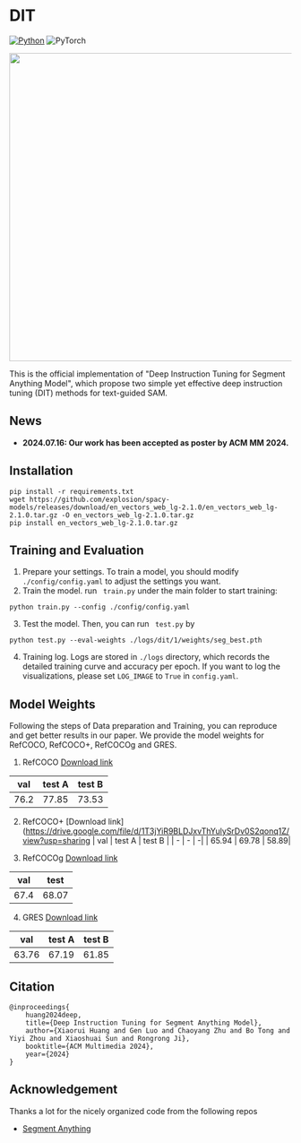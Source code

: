 # DIT

[![Python](https://img.shields.io/badge/python-blue.svg)](https://www.python.org/)
![PyTorch](https://img.shields.io/badge/pytorch-%237732a8)

<p align="center">
	<img src="./DIT.png" width="550">
</p>
This is the official implementation of "Deep Instruction Tuning for Segment Anything Model", which propose two simple yet effective deep instruction tuning (DIT) methods for text-guided SAM.

## News

- **2024.07.16: Our work has been accepted as poster by ACM MM 2024.**



## Installation
```
pip install -r requirements.txt
wget https://github.com/explosion/spacy-models/releases/download/en_vectors_web_lg-2.1.0/en_vectors_web_lg-2.1.0.tar.gz -O en_vectors_web_lg-2.1.0.tar.gz
pip install en_vectors_web_lg-2.1.0.tar.gz
```


## Training and Evaluation 

1. Prepare your settings. To train a model, you should  modify ``./config/config.yaml``  to adjust the settings  you want. 
2. Train the model. run ` train.py`  under the main folder to start training:
```
python train.py --config ./config/config.yaml
```
3. Test the model.   Then, you can run ` test.py`  by
```
python test.py --eval-weights ./logs/dit/1/weights/seg_best.pth
```
4. Training log.  Logs are stored in ``./logs`` directory, which records the detailed training curve and accuracy per epoch. If you want to log the visualizations, please  set  ``LOG_IMAGE`` to ``True`` in ``config.yaml``.   

## Model Weights
Following the steps of Data preparation and Training, you can reproduce and get better results in our paper. We provide the model weights for RefCOCO, RefCOCO+, RefCOCOg and GRES. 

1. RefCOCO [Download link](https://drive.google.com/file/d/11gVgwnWI8c0m54gZFJIEcyYMzN7u9lmF/view?usp=sharing)

| val               | test A            | test B            |
| - | - | -|
| 76.2 | 77.85  | 73.53|


2. RefCOCO+ [Download link](https://drive.google.com/file/d/1T3jYiR9BLDJxvThYulySrDv0S2qonq1Z/view?usp=sharing
| val               | test A            | test B            |
| - | - | -|
| 65.94 | 69.78  | 58.89|

3. RefCOCOg [Download link](https://drive.google.com/file/d/1HObuOQLv97NB3eD2X4ss2XsBlAifTc_L/view?usp=sharing)

| val               | test             | 
| - | - | 
| 67.4 | 68.07  | 

4. GRES [Download link](https://drive.google.com/file/d/1v9dcxKwOQM8i2NKXi4YfITJ9ZO00XVur/view?usp=sharing)

| val               | test A            | test B            |
| - | - | -|
| 63.76 | 67.19  | 61.85|


## Citation

```
@inproceedings{
	huang2024deep,
	title={Deep Instruction Tuning for Segment Anything Model},
	author={Xiaorui Huang and Gen Luo and Chaoyang Zhu and Bo Tong and Yiyi Zhou and Xiaoshuai Sun and Rongrong Ji},
	booktitle={ACM Multimedia 2024},
	year={2024}
}
```

## Acknowledgement

 Thanks a lot for the nicely organized code from the following repos
- [Segment Anything](https:////github.com/facebookresearch/segment-anything/)

